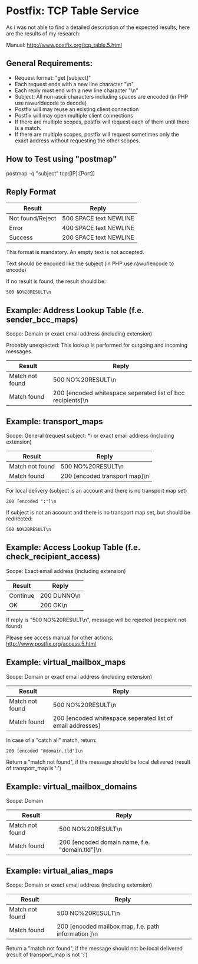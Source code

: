 # Postfix: TCP Table Service

As i was not able to find a detailed description of the expected results, here are the results of my research:

Manual:
http://www.postfix.org/tcp_table.5.html

## General Requirements:
- Request format: "get [subject]"
- Each request ends with a new line character "\n"
- Each reply must end with a new line character "\n"
- Subject: All non-ascii characters including spaces are encoded (in PHP use rawurldecode to decode)
- Postfix will may reuse an existing client connection
- Postfix will may open multiple client connections
- If there are multiple scopes, postfix will request each of them until there is a match.
- If there are multiple scopes, postfix will request sometimes only the exact address without requesting the other scopes.

##  How to Test using "postmap"
postmap -q "subject" tcp:[IP]:[Port]]

## Reply Format
Result           | Reply
---------------- | ---------------
Not found/Reject | 500 SPACE text NEWLINE
Error            | 400 SPACE text NEWLINE
Success          | 200 SPACE text NEWLINE

This format is mandatory. An empty text is not accepted.

Text should be encoded like the subject (in PHP use rawurlencode to encode)

If no result is found, the result should be:
```
500 NO%20RESULT\n
```

## Example: Address Lookup Table (f.e. sender_bcc_maps)
Scope: Domain or exact email address (including extension)

Probably unexpected: This lookup is performed for outgoing and incoming messages.

Result          | Reply
--------------- | ---------------
Match not found | 500 NO%20RESULT\n
Match found     | 200 [encoded whitespace seperated list of bcc recipients]\n

## Example: transport_maps
Scope: General (request subject: *) or exact email address (including extension)

Result          | Reply
--------------- | ---------------
Match not found | 500 NO%20RESULT\n
Match found     | 200 [encoded transport map]\n

For local delivery (subject is an account and there is no transport map set)
```
200 [encoded ":"]\n
```

If subject is not an account and there is no transport map set, but should be redirected:
```
500 NO%20RESULT\n
```

## Example: Access Lookup Table (f.e. check_recipient_access)
Scope: Exact email address (including extension)

Result   | Reply
-------- | ---------------
Continue | 200 DUNNO\n
OK       | 200 OK\n

If reply is "500 NO%20RESULT\n", message will be rejected (recipient not found)

Please see access manual for other actions:
http://www.postfix.org/access.5.html

## Example: virtual_mailbox_maps
Scope: Domain or exact email address (including extension)

Result          | Reply
--------------- | ---------------
Match not found | 500 NO%20RESULT\n
Match found     | 200 [encoded whitespace seperated list of email addresses]

In case of a "catch all" match, return:
```
200 [encoded "@domain.tld"]\n
```

Return a "match not found", if the message should be local delivered (result of transport_map is ':')

## Example: virtual_mailbox_domains
Scope: Domain

Result          | Reply
--------------- | ---------------
Match not found | 500 NO%20RESULT\n
Match found     | 200 [encoded domain name, f.e. "domain.tld"]\n

## Example: virtual_alias_maps
Scope: Domain or exact email address (including extension)

Result          | Reply
--------------- | ---------------
Match not found | 500 NO%20RESULT\n
Match found     | 200 [encoded mailbox map, f.e. path information ]\n

Return a "match not found", if the message should not be local delivered (result of transport_map is not ':')
